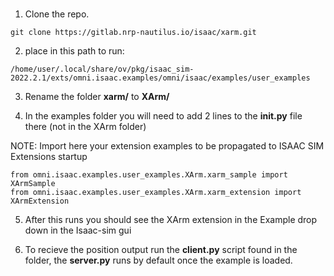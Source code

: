 # 
1. Clone the repo.
```
git clone https://gitlab.nrp-nautilus.io/isaac/xarm.git
```

2. place in this path to run:
```
/home/user/.local/share/ov/pkg/isaac_sim-2022.2.1/exts/omni.isaac.examples/omni/isaac/examples/user_examples
```

3. Rename the folder **xarm/** to **XArm/**

4. In the examples folder you will need to add 2 lines to the **__init__.py** file there (not in the XArm folder) 


NOTE: Import here your extension examples to be propagated to ISAAC SIM Extensions startup
```
from omni.isaac.examples.user_examples.XArm.xarm_sample import XArmSample
from omni.isaac.examples.user_examples.XArm.xarm_extension import XArmExtension
```

5.  After this runs you should see the XArm extension in the Example drop down in the Isaac-sim gui

6. To recieve the position output run the **client.py** script found in the folder, the **server.py** runs by default once the example is loaded. 
